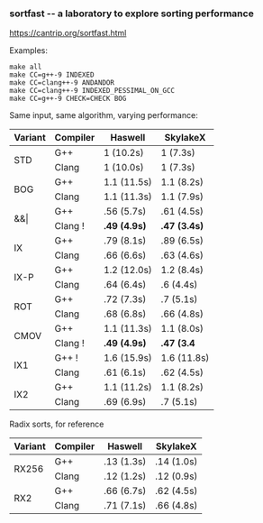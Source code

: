 ### sortfast -- a laboratory to explore sorting performance

<https://cantrip.org/sortfast.html>

Examples:
```
make all
make CC=g++-9 INDEXED
make CC=clang++-9 ANDANDOR
make CC=clang++-9 INDEXED_PESSIMAL_ON_GCC
make CC=g++-9 CHECK=CHECK BOG
```

Same input, same algorithm, varying performance:

 <table>
   <thead>
     <tr> <th> Variant </th>
       <th> Compiler </th>
       <th> Haswell </th>
       <th> SkylakeX </th>
     </tr>
   </thead>
   <tbody>
     <tr><td rowspan=2> STD  </td><td> G++ </td><td> 1 (10.2s) </td><td> 1 (7.3s) </td></tr>
     <tr><td>                        Clang </td><td> 1 (10.0s) </td><td> 1 (7.3s) </td></tr>
     <tr><td rowspan=2> BOG  </td><td> G++ </td><td> 1.1 (11.5s) </td><td> 1.1  (8.2s) </td></tr>
     <tr><td>                        Clang </td><td> 1.1 (11.3s) </td><td> 1.1  (7.9s) </td></tr>
     <tr><td rowspan=2> &&|  </td><td> G++ </td><td> .56  (5.7s) </td><td>  .61 (4.5s) </td></tr>
     <tr><td>                        Clang ! </td><td> <b> .49 (4.9s)</b> </td><td> <b> .47 (3.4s)</b> </td></tr>
     <tr><td rowspan=2> IX   </td><td> G++ </td><td>  .79 (8.1s) </td><td>  .89 (6.5s) </td></tr>
     <tr><td>                        Clang </td><td>  .66 (6.6s) </td><td>  .63 (4.6s) </td></tr>
     <tr><td rowspan=2> IX-P </td><td> G++ </td><td> 1.2 (12.0s) </td><td>  1.2 (8.4s) </td></tr>
     <tr><td>                        Clang </td><td>  .64 (6.4s) </td><td>  .6 (4.4s) </td></tr>
     <tr><td rowspan=2> ROT  </td><td> G++ </td><td> .72  (7.3s) </td><td>  .7 (5.1s) </td></tr>
     <tr><td>                        Clang </td><td>  .68 (6.8s) </td><td>  .66 (4.8s) </td></tr>
     <tr><td rowspan=2> CMOV </td><td> G++ </td><td> 1.1 (11.3s) </td><td>  1.1 (8.0s) </td></tr>
     <tr><td>                        Clang ! </td><td> <b> .49 (4.9s)</b></td><td><b> .47 (3.4</b> </td></tr>
     <tr><td rowspan=2> IX1  </td><td> G++ ! </td><td> 1.6 (15.9s) </td><td> 1.6 (11.8s) </td></tr>
     <tr><td>                        Clang </td><td>  .61 (6.1s) </td><td>  .62 (4.5s) </td></tr>
     <tr><td rowspan=2> IX2  </td><td> G++ </td><td> 1.1 (11.2s) </td><td>  1.1 (8.2s) </td></tr>
     <tr><td>                        Clang </td><td>  .69 (6.9s) </td><td> .7  (5.1s) </td></tr>
   </tbody>
 </table>

 Radix sorts, for reference
 <table>
   <thead>
     <tr> <th> Variant </th>
       <th> Compiler </th>
       <th> Haswell </th>
       <th> SkylakeX </th>
     </tr>
   </thead>
   <tbody>
     <tr><td rowspan=2> RX256</td><td> G++ </td><td> .13 (1.3s) </td><td> .14 (1.0s) </td></tr>
     <tr><td>                        Clang </td><td> .12 (1.2s) </td><td> .12 (0.9s) </td></tr>
     <tr><td rowspan=2> RX2  </td><td> G++ </td><td> .66 (6.7s) </td><td> .62 (4.5s) </td></tr>
     <tr><td>                        Clang </td><td> .71 (7.1s) </td><td> .66 (4.8s) </td></tr>
   </tbody>
</table>
